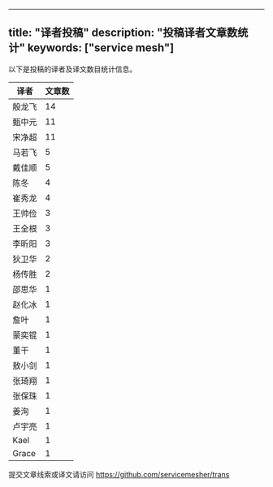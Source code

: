 
---
title: "译者投稿"
description: "投稿译者文章数统计"
keywords: ["service mesh"]
---

以下是投稿的译者及译文数目统计信息。

| 译者 | 文章数 |
| ---- | ---- |
|殷龙飞 | 14|
|甄中元 | 11|
|宋净超 | 11|
|马若飞 | 5|
|戴佳顺 | 5|
|陈冬 | 4|
|崔秀龙 | 4|
|王帅俭 | 3|
|王全根 | 3|
|李昕阳 | 3|
|狄卫华 | 2|
|杨传胜 | 2|
|邵思华 | 1|
|赵化冰 | 1|
|詹叶 | 1|
|蒙奕锟 | 1|
|董干 | 1|
|敖小剑 | 1|
|张琦翔 | 1|
|张保珠 | 1|
|姜洵 | 1|
|卢宇亮 | 1|
|Kael | 1|
|Grace | 1|
提交文章线索或译文请访问 https://github.com/servicemesher/trans
